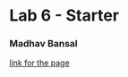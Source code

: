 # Lab 6 - Starter
### Madhav Bansal
[link for the page](https://madhav182003.github.io/Lab6_Starter/)
